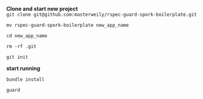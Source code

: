 <b>Clone and start new project</b>
</br>
```git clone git@github.com:masterweily/rspec-guard-spork-boilerplate.git```

```mv rspec-guard-spork-boilerplate new_app_name```

```cd new_app_name```

```rm -rf .git```

```git init```

<b>start running</b>

```bundle install```

``` guard ```
